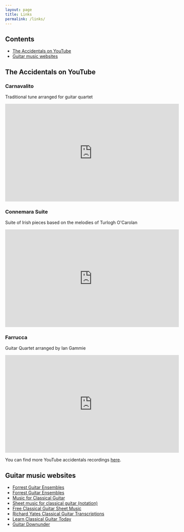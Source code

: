 ```yaml
---
layout: page
title: Links
permalink: /links/
---
```


## Contents

* [The Accidentals on YouTube](#the-accidentals-on-you-tube)
* [Guitar music websites](#guitar-music-websites)

## The Accidentals on YouTube

### Carnavalito
Traditional tune arranged for guitar quartet

<iframe width="560" height="315" src="https://www.youtube.com/embed/SQ0gHTzEAWI" title="YouTube video player" frameborder="0" allow="accelerometer; autoplay; clipboard-write; encrypted-media; gyroscope; picture-in-picture" allowfullscreen></iframe>

### Connemara Suite
Suite of Irish pieces based on the melodies of Turlogh O'Carolan

<iframe width="560" height="315" src="https://www.youtube.com/embed/I9wJQjiPkvM" title="YouTube video player" frameborder="0" allow="accelerometer; autoplay; clipboard-write; encrypted-media; gyroscope; picture-in-picture" allowfullscreen></iframe>

### Farrucca
Guitar Quartet arranged by Ian Gammie

<iframe width="560" height="315" src="https://www.youtube.com/embed/vGIZf0IFRS4" title="YouTube video player" frameborder="0" allow="accelerometer; autoplay; clipboard-write; encrypted-media; gyroscope; picture-in-picture" allowfullscreen></iframe>

You can find more YouTube accidentals recordings [here](https://www.youtube.com/user/stevejnixon/videos).

## Guitar music websites

* [Forrest Guitar Ensembles](https://www.classical-guitar-school.com/)
* [Forrest Guitar Ensembles](http://www.forrestguitarensembles.co.uk/)
* [Music for Classical Guitar](https://guitarmusic.info/)
* [Sheet music for classical guitar (notation)](https://www.scoreexchange.com/instruments/classical-guitar-notation.html)
* [Free Classical Guitar Sheet Music](https://www.delcamp.net/)
* [Richard Yates Classical Guitar Transcriptions](http://www.yatesguitar.com/)
* [Learn Classical Guitar Today](http://www.learn-classical-guitar-today.com/best-free-classical-guitar-sheet-music.html)
* [Guitar Downunder](https://guitardownunder.com)


